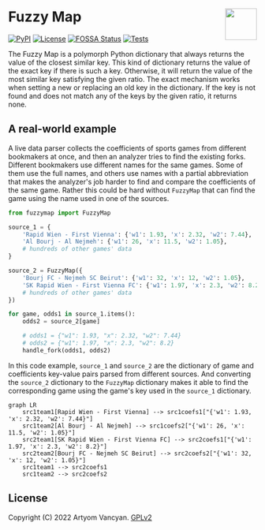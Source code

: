# Fuzzy Map <img src="https://github.com/pysnippet.png" align="right" height="64" />

[![PyPI](https://img.shields.io/pypi/v/fuzzymap.svg)](https://pypi.org/project/fuzzymap/)
[![License](https://img.shields.io/pypi/l/fuzzymap.svg?color=blue)](https://github.com/pysnippet/fuzzymap/blob/master/LICENSE)
[![FOSSA Status](https://app.fossa.com/api/projects/git%2Bgithub.com%2Fpysnippet%2Ffuzzymap.svg?type=shield)](https://app.fossa.com/projects/git%2Bgithub.com%2Fpysnippet%2Ffuzzymap?ref=badge_shield)
[![Tests](https://github.com/pysnippet/fuzzymap/actions/workflows/tests.yml/badge.svg)](https://github.com/pysnippet/fuzzymap/actions/workflows/tests.yml)

The Fuzzy Map is a polymorph Python dictionary that always returns the value of the closest similar key. This kind of
dictionary returns the value of the exact key if there is such a key. Otherwise, it will return the value of the most
similar key satisfying the given ratio. The exact mechanism works when setting a new or replacing an old key in the
dictionary. If the key is not found and does not match any of the keys by the given ratio, it returns none.

## A real-world example

A live data parser collects the coefficients of sports games from different bookmakers at once, and then an analyzer
tries to find the existing forks. Different bookmakers use different names for the same games. Some of them use the full
names, and others use names with a partial abbreviation that makes the analyzer's job harder to find and compare the
coefficients of the same game. Rather this could be hard without `FuzzyMap` that can find the game using the name used
in one of the sources.

```python
from fuzzymap import FuzzyMap

source_1 = {
    'Rapid Wien - First Vienna': {'w1': 1.93, 'x': 2.32, 'w2': 7.44},
    'Al Bourj - Al Nejmeh': {'w1': 26, 'x': 11.5, 'w2': 1.05},
    # hundreds of other games' data
}

source_2 = FuzzyMap({
    'Bourj FC - Nejmeh SC Beirut': {'w1': 32, 'x': 12, 'w2': 1.05},
    'SK Rapid Wien - First Vienna FC': {'w1': 1.97, 'x': 2.3, 'w2': 8.2},
    # hundreds of other games' data
})

for game, odds1 in source_1.items():
    odds2 = source_2[game]

    # odds1 = {"w1": 1.93, "x": 2.32, "w2": 7.44}
    # odds2 = {"w1": 1.97, "x": 2.3, "w2": 8.2}
    handle_fork(odds1, odds2)
```

In this code example, `source_1` and `source_2` are the dictionary of game and coefficients key-value pairs parsed from
different sources. And converting the `source_2` dictionary to the `FuzzyMap` dictionary makes it able to find the
corresponding game using the game's key used in the `source_1` dictionary.

```mermaid
graph LR
    src1team1[Rapid Wien - First Vienna] --> src1coefs1["{'w1': 1.93, 'x': 2.32, 'w2': 7.44}"]
    src1team2[Al Bourj - Al Nejmeh] --> src1coefs2["{'w1': 26, 'x': 11.5, 'w2': 1.05}"]
    src2team1[SK Rapid Wien - First Vienna FC] --> src2coefs1["{'w1': 1.97, 'x': 2.3, 'w2': 8.2}"]
    src2team2[Bourj FC - Nejmeh SC Beirut] --> src2coefs2["{'w1': 32, 'x': 12, 'w2': 1.05}"]
    src1team1 --> src2coefs1
    src1team2 --> src2coefs2
```

## License

Copyright (C) 2022 Artyom Vancyan. [GPLv2](https://github.com/pysnippet/fuzzymap/blob/master/LICENSE)
